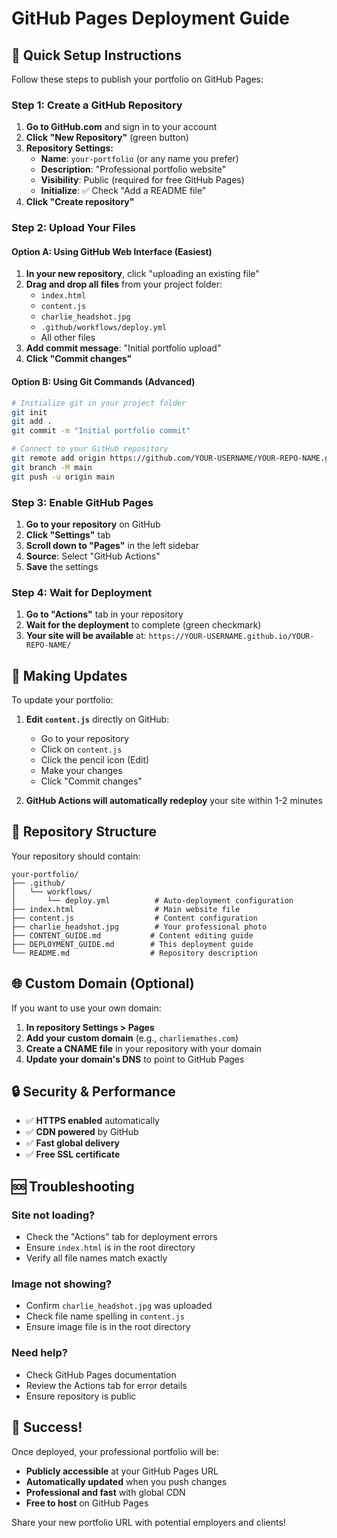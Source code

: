 # GitHub Pages Deployment Guide

## 🚀 Quick Setup Instructions

Follow these steps to publish your portfolio on GitHub Pages:

### Step 1: Create a GitHub Repository

1. **Go to GitHub.com** and sign in to your account
2. **Click "New Repository"** (green button)
3. **Repository Settings:**
   - **Name**: `your-portfolio` (or any name you prefer)
   - **Description**: "Professional portfolio website"
   - **Visibility**: Public (required for free GitHub Pages)
   - **Initialize**: ✅ Check "Add a README file"
4. **Click "Create repository"**

### Step 2: Upload Your Files

#### Option A: Using GitHub Web Interface (Easiest)
1. **In your new repository**, click "uploading an existing file"
2. **Drag and drop all files** from your project folder:
   - `index.html`
   - `content.js`
   - `charlie_headshot.jpg`
   - `.github/workflows/deploy.yml`
   - All other files
3. **Add commit message**: "Initial portfolio upload"
4. **Click "Commit changes"**

#### Option B: Using Git Commands (Advanced)
```bash
# Initialize git in your project folder
git init
git add .
git commit -m "Initial portfolio commit"

# Connect to your GitHub repository
git remote add origin https://github.com/YOUR-USERNAME/YOUR-REPO-NAME.git
git branch -M main
git push -u origin main
```

### Step 3: Enable GitHub Pages

1. **Go to your repository** on GitHub
2. **Click "Settings"** tab
3. **Scroll down to "Pages"** in the left sidebar
4. **Source**: Select "GitHub Actions"
5. **Save** the settings

### Step 4: Wait for Deployment

1. **Go to "Actions"** tab in your repository
2. **Wait for the deployment** to complete (green checkmark)
3. **Your site will be available** at: `https://YOUR-USERNAME.github.io/YOUR-REPO-NAME/`

## 🔄 Making Updates

To update your portfolio:

1. **Edit `content.js`** directly on GitHub:
   - Go to your repository
   - Click on `content.js`
   - Click the pencil icon (Edit)
   - Make your changes
   - Click "Commit changes"

2. **GitHub Actions will automatically redeploy** your site within 1-2 minutes

## 📝 Repository Structure

Your repository should contain:
```
your-portfolio/
├── .github/
│   └── workflows/
│       └── deploy.yml          # Auto-deployment configuration
├── index.html                  # Main website file
├── content.js                  # Content configuration
├── charlie_headshot.jpg        # Your professional photo
├── CONTENT_GUIDE.md           # Content editing guide
├── DEPLOYMENT_GUIDE.md        # This deployment guide
└── README.md                  # Repository description
```

## 🌐 Custom Domain (Optional)

If you want to use your own domain:

1. **In repository Settings > Pages**
2. **Add your custom domain** (e.g., `charliemathes.com`)
3. **Create a CNAME file** in your repository with your domain
4. **Update your domain's DNS** to point to GitHub Pages

## 🔒 Security & Performance

- ✅ **HTTPS enabled** automatically
- ✅ **CDN powered** by GitHub
- ✅ **Fast global delivery**
- ✅ **Free SSL certificate**

## 🆘 Troubleshooting

### Site not loading?
- Check the "Actions" tab for deployment errors
- Ensure `index.html` is in the root directory
- Verify all file names match exactly

### Image not showing?
- Confirm `charlie_headshot.jpg` was uploaded
- Check file name spelling in `content.js`
- Ensure image file is in the root directory

### Need help?
- Check GitHub Pages documentation
- Review the Actions tab for error details
- Ensure repository is public

## 🎉 Success!

Once deployed, your professional portfolio will be:
- **Publicly accessible** at your GitHub Pages URL
- **Automatically updated** when you push changes
- **Professional and fast** with global CDN
- **Free to host** on GitHub Pages

Share your new portfolio URL with potential employers and clients!
